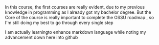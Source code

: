 In this course, the first courses are really evident, due to my previous knowledge in programming as I already got my bachelor degree. But the Core of the course is really important to complete the OSSU roadmap , so I'm still doing my best to go through every single step 

I am actually learningto enhance markdown language while noting my advancement down here into github 

